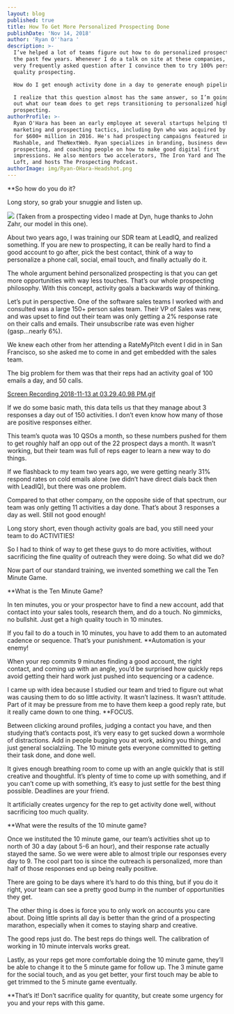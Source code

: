 ```yaml
---
layout: blog
published: true
title: How To Get More Personalized Prospecting Done
publishDate: 'Nov 14, 2018'
author: 'Ryan O''hara '
description: >-
  I’ve helped a lot of teams figure out how to do personalized prospecting over
  the past few years. Whenever I do a talk on site at these companies, I get a
  very frequently asked question after I convince them to try 100% personalized
  quality prospecting.

  How do I get enough activity done in a day to generate enough pipeline?

  I realize that this question almost has the same answer, so I’m going to spell
  out what our team does to get reps transitioning to personalized high quality
  prospecting.
authorProfile: >-
  Ryan O'Hara has been an early employee at several startups helping them with
  marketing and prospecting tactics, including Dyn who was acquired by Oracle
  for $600+ million in 2016. He's had prospecting campaigns featured in Fortune,
  Mashable, and TheNextWeb. Ryan specializes in branding, business development,
  prospecting, and coaching people on how to make good digital first
  impressions. He also mentors two accelerators, The Iron Yard and The Alpha
  Loft, and hosts The Prospecting Podcast.
authorImage: img/Ryan-OHara-Headshot.png
---
```

**So how do you do it?

Long story, so grab your snuggie and listen up.

![](/img/Image%202018-11-13%20at%203.22.57%20PM.png)
(Taken from a prospecting video I made at Dyn, huge thanks to John Zahr, our model in this one). 

About two years ago, I was training our SDR team at LeadIQ, and realized something. If you are new to prospecting, it can be really hard to find a good account to go after, pick the best contact,  think of a way to personalize a phone call, social, email touch, and finally actually do it. 

The whole argument behind personalized prospecting is that you can get more opportunities with way less touches. That’s our whole prospecting philosophy. With this concept, activity goals a backwards way of thinking. 

Let’s put in perspective. One of the software sales teams I worked with and consulted was a large 150+ person sales team. Their VP of Sales was new, and was upset to find out their team was only getting a 2% response rate on their calls and emails. Their unsubscribe rate was even higher (gasp...nearly 6%). 

We knew each other from her attending a RateMyPitch event I did in in San Francisco, so she asked me to come in and get embedded with the sales team. 

The big problem for them was that their reps had an activity goal of 100 emails a day, and 50 calls. 

<div class="cloudapp-embed" data-slug="0a49d4c4bc20"><a href="https://cl.ly/0a49d4c4bc20">Screen Recording 2018-11-13 at 03.29.40.98 PM.gif</a><script async src="https://embed.cl.ly/embedded.gz.js" charset="utf-8"></script></div>

If we do some basic math, this data tells us that they manage about 3 responses a day out of 150 activities. I don’t even know how many of those are positive responses either. 

This team’s quota was 10 QSOs a month, so these numbers pushed for them to get roughly half an opp out of the 22 prospect days a month. It wasn’t working, but their team was full of reps eager to learn a new way to do things.

If we flashback to my team two years ago, we were getting nearly 31% respond rates on cold emails alone (we didn’t have direct dials back then with LeadIQ), but there was one problem. 

Compared to that other company, on the opposite side of that spectrum, our team was only getting 11 activities a day done. That’s about 3 responses a day as well. Still not good enough! 

Long story short, even though activity goals are bad, you still need your team to do ACTIVITIES!

So I had to think of  way to get these guys to do more activities, without sacrificing the fine quality of outreach they were doing. So what did we do? 

Now part of our standard training, we invented something we call the Ten Minute Game.

**What is the Ten Minute Game?

In ten minutes, you or your prospector have to find a new account, add that contact into your sales tools, research them, and do a touch. No gimmicks, no bullshit. Just get a high quality touch in 10 minutes.

If you fail to do a touch in 10 minutes, you have to add them to an automated cadence or sequence. That’s your punishment. **Automation is your enemy!

When your rep commits 9 minutes finding a good account, the right contact, and coming up with an angle, you’d be surprised how quickly reps avoid getting their hard work just pushed into sequencing or a cadence. 

I came up with idea because I studied our team and tried to figure out what was causing them to do so little activity. It wasn’t laziness. It wasn’t attitude. Part of it may be pressure from me to have them keep a good reply rate, but it really came down to one thing. **FOCUS.

Between clicking around profiles, judging a contact you have, and then studying that’s contacts post, it’s very easy to get sucked down a wormhole of distractions. Add in people bugging you at work, asking you things, and just general socialziing. The 10 minute gets everyone committed to getting their task done, and done well. 

It gives enough breathing room to come up with an angle quickly that is still creative and thoughtful. It’s plenty of time to come up with something, and if you can’t come up with something, it’s easy to just settle for the best thing possible. Deadlines are your friend. 

It artificially creates urgency for the rep to get activity done well, without sacrificing too much quality.

**What were the results of the 10 minute game?

Once we instituted the 10 minute game, our team’s activities shot up to north of 30 a day (about 5-6 an hour), and their response rate actually stayed the same. So we were were able to almost triple our responses every day to 9. The cool part too is since the outreach is personalized, more than half of those responses end up being really positive. 

There are going to be days where it’s hard to do this thing, but if you do it right, your team can see a pretty good bump in the number of opportunities they get. 

The other thing is does is force you to only work on accounts you care about. Doing little sprints all day is better than the grind of a prospecting marathon, especially when it comes to staying sharp and creative. 

The good reps just do. The best reps do things well. The calibration of working in 10 minute intervals works great. 

Lastly, as your reps get more comfortable doing the 10 minute game, they’ll be able to change it to the 5 minute game for follow up. The 3 minute game for the social touch, and as you get better, your first touch may be able to get trimmed to the 5 minute game eventually. 

**That’s it! Don’t sacrifice quality for quantity, but create some urgency for you and your reps with this game.
